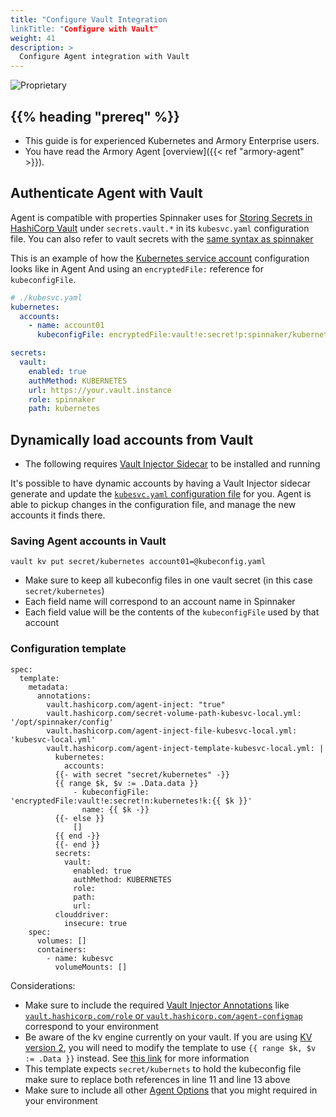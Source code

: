 ```yaml
---
title: "Configure Vault Integration
linkTitle: "Configure with Vault"
weight: 41
description: >
  Configure Agent integration with Vault
---
```

![Proprietary](/images/proprietary.svg)

## {{% heading "prereq" %}}

* This guide is for experienced Kubernetes and Armory Enterprise users.
* You have read the Armory Agent [overview]({{< ref "armory-agent" >}}).

## Authenticate Agent with Vault

Agent is compatible with properties Spinnaker uses for [Storing Secrets in HashiCorp Vault](https://docs.armory.io/docs/armory-admin/secrets/secrets-vault/)
under `secrets.vault.*` in its `kubesvc.yaml` configuration file.
You can also refer to vault secrets with the [same syntax as spinnaker](https://docs.armory.io/docs/armory-admin/secrets/secrets-vault/#referencing-secrets)

This is an example of how the [Kubernetes service account](https://docs.armory.io/docs/armory-admin/secrets/secrets-vault/#1-kubernetes-service-account-recommended) configuration looks like in Agent
And using an `encryptedFile:` reference for `kubeconfigFile`.

```yaml
# ./kubesvc.yaml
kubernetes:
  accounts:
    - name: account01
      kubeconfigFile: encryptedFile:vault!e:secret!p:spinnaker/kubernetes!k:config

secrets:
  vault:
    enabled: true
    authMethod: KUBERNETES
    url: https://your.vault.instance
    role: spinnaker
    path: kubernetes
```

## Dynamically load accounts from Vault

* The following requires [Vault Injector Sidecar](https://www.vaultproject.io/docs/platform/k8s/injector/installation) to be installed and running

It's possible to have dynamic accounts by having a Vault Injector sidecar generate and update the [`kubesvc.yaml` configuration file](https://docs.armory.io/docs/armory-agent/agent-options/) for you.
Agent is able to pickup changes in the configuration file, and manage the new accounts it finds there.

### Saving Agent accounts in Vault

```
vault kv put secret/kubernetes account01=@kubeconfig.yaml
```

 * Make sure to keep all kubeconfig files in one vault secret (in this case `secret/kubernetes`)
 * Each field name will correspond to an account name in Spinnaker
 * Each field value will be the contents of the `kubeconfigFile` used by that account

### Configuration template

```
spec:
  template:
    metadata:
      annotations:
        vault.hashicorp.com/agent-inject: "true"
        vault.hashicorp.com/secret-volume-path-kubesvc-local.yml: '/opt/spinnaker/config'
        vault.hashicorp.com/agent-inject-file-kubesvc-local.yml: 'kubesvc-local.yml'
        vault.hashicorp.com/agent-inject-template-kubesvc-local.yml: |
          kubernetes:
            accounts:
          {{- with secret "secret/kubernetes" -}}
          {{ range $k, $v := .Data.data }}
              - kubeconfigFile: 'encryptedFile:vault!e:secret!n:kubernetes!k:{{ $k }}'
                name: {{ $k -}}
          {{- else }}
              []
          {{ end -}}
          {{- end }}
          secrets:
            vault:
              enabled: true
              authMethod: KUBERNETES
              role:
              path:
              url:
          clouddriver:
            insecure: true
    spec:
      volumes: []
      containers:
        - name: kubesvc
          volumeMounts: []
```

Considerations:
 * Make sure to include the required [Vault Injector Annotations](https://www.vaultproject.io/docs/platform/k8s/injector/annotations) like [`vault.hashicorp.com/role` or `vault.hashicorp.com/agent-configmap`](https://www.vaultproject.io/docs/platform/k8s/injector/annotations#vault-hashicorp-com-role) correspond to your environment
 * Be aware of the kv engine currently on your vault. If you are using [KV version 2](https://www.vaultproject.io/docs/secrets/kv/kv-v2), you will need to modify the template to use `{{ range $k, $v := .Data }}` instead. See [this link](https://github.com/hashicorp/consul-template/blob/master/docs/templating-language.md#versioned-read) for more information
 * This template expects `secret/kubernets` to hold the kubeconfig file make sure to replace both references in line 11 and line 13 above
 * Make sure to include all other [Agent Options](https://docs.armory.io/docs/armory-agent/agent-options/) that you might required in your environment

